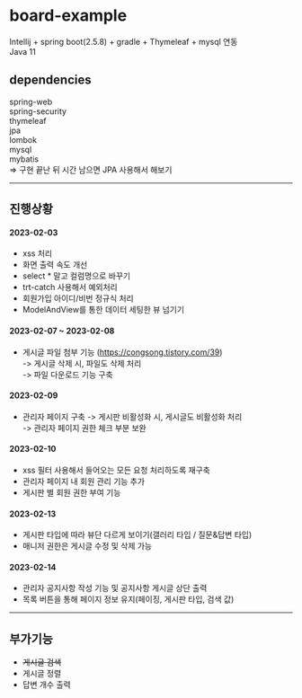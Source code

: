 # board-example
Intellij + spring boot(2.5.8) + gradle + Thymeleaf + mysql 연동  
Java 11  

## dependencies
spring-web  
spring-security  
thymeleaf  
jpa  
lombok  
mysql  
mybatis  
=> 구현 끝난 뒤 시간 남으면 JPA 사용해서 해보기

---

## 진행상황
#### 2023-02-03
- xss 처리  
- 화면 출력 속도 개선  
- select * 말고 컬럼명으로 바꾸기  
- trt-catch 사용해서 예외처리  
- 회원가입 아이디/비번 정규식 처리  
- ModelAndView를 통한 데이터 세팅한 뷰 넘기기  

#### 2023-02-07 ~ 2023-02-08
- 게시글 파일 첨부 기능 (https://congsong.tistory.com/39)  
  -> 게시글 삭제 시, 파일도 삭제 처리  
  -> 파일 다운로드 기능 구축  

#### 2023-02-09
- 관리자 페이지 구축
  -> 게시판 비활성화 시, 게시글도 비활성화 처리  
  -> 관리자 페이지 권한 체크 부분 보완

#### 2023-02-10
- xss 필터 사용해서 들어오는 모든 요청 처리하도록 재구축  
- 관리자 페이지 내 회원 관리 기능 추가  
- 게시판 별 회원 권한 부여 기능  

#### 2023-02-13
- 게시판 타입에 따라 뷰단 다르게 보이기(갤러리 타입 / 질문&답변 타입)  
- 매니저 권한은 게시글 수정 및 삭제 가능

#### 2023-02-14
- 관리자 공지사항 작성 기능 및 공지사항 게시글 상단 출력  
- 목록 버튼을 통해 페이지 정보 유지(페이징, 게시판 타입, 검색 값)

---
## 부가기능  
- ~~게시글 검색~~  
- 게시글 정렬  
- 답변 개수 출력  
